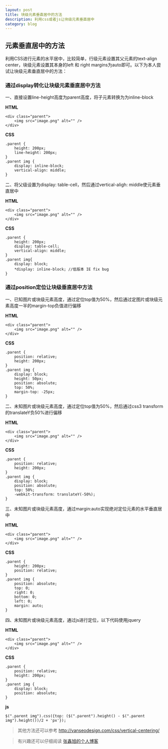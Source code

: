 ```yaml
---
layout: post
title: 块级元素垂直居中的方法
description: 利用css或者js让块级元素垂直居中
category: blog
---
```


## 元素垂直居中的方法

利用CSS进行元素的水平居中，比较简单，行级元素设置其父元素的text-align center，块级元素设置其本身的left 和 right margins为auto即可。以下为本人尝试让块级元素垂直居中的方法：

### 通过display转化让块级元素垂直居中方法

一、直接设置line-height高度为parent高度，将子元素转换为为inline-block

**HTML**

    <div class="parent">
        <img src="image.png" alt="" />
    </div>

**CSS**
    
    .parent {
        height: 200px;
        line-height: 200px;
    }
    .parent img {
        display: inline-block;
        vertical-align: middle;
    }

二、将父级设置为display: table-cell，然后通过vertical-aligh: middle使元素垂直居中

**HTML**

    <div class="parent">
        <img src="image.png" alt="" />
    </div>

**CSS**
    
    .parent {
        height: 200px;
        display: table-cell;
        vertical-align: middle;
    }
    .parent img{
        display: block;
        *display: inline-block; //低版本 IE fix bug
    }

### 通过position定位让块级垂直居中方法

一、已知图片或块级元素高度，通过定位top值为50%，然后通过定图片或块级元素高度一半的margin-top负值进行偏移

**HTML**

    <div class="parent">
        <img src="image.png" alt="" />
    </div>

**CSS**
    
    .parent {
        position: relative;
        height: 200px;
    }
    .parent img {
        display: block;
        height: 50px;
        position: absolute;
        top: 50%;
        margin-top: -25px;
    }

二、未知图片或块级元素高度，通过定位top值为50%，然后通过css3 transform的translateY负50%进行偏移

**HTML**

    <div class="parent">
        <img src="image.png" alt="" />
    </div>

**CSS**
    
    .parent {
        position: relative;
        height: 200px;
    }
    .parent img {
        display: block;
        position: absolute;
        top: 50%;
        -webkit-transform: translateY(-50%);
    }

三、未知图片或块级元素高度，通过margin:auto实现绝对定位元素的水平垂直居中

**HTML**

    <div class="parent">
        <img src="image.png" alt="" />
    </div>

**CSS**
    
    .parent {
        height: 200px;
        position: relative;
    }
    .parent img {
        position: absolute;
        top: 0;
        right: 0;
        bottom: 0;
        left: 0;
        margin: auto;
    }

四、未知图片或块级元素高度，通过js进行定位，以下代码使用jquery

**HTML**

    <div class="parent">
        <img src="image.png" alt="" />
    </div>

**CSS**
    
    .parent {
        position: relative;
        height: 200px;
    }
    .parent img {
        display: block;
        position: absolute;
    }

**js**

    $(".parent img").css({top: ($(".parent").height() - $(".parent img").height())/2 + 'px'});

>其他方法还可以参考 <a href="http://vanseodesign.com/css/vertical-centering/" target="_blank">http://vanseodesign.com/css/vertical-centering/</a>

>有兴趣还可以仔细阅读 <a href="http://www.zhangxinxu.com/wordpress/?s=%E5%9E%82%E7%9B%B4%E5%B1%85%E4%B8%AD" target="_blank">张鑫旭的个人博客</a>
